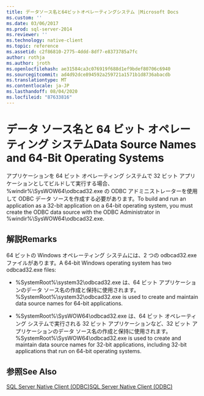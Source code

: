 ```yaml
---
title: データソース名と64ビットオペレーティングシステム |Microsoft Docs
ms.custom: ''
ms.date: 03/06/2017
ms.prod: sql-server-2014
ms.reviewer: ''
ms.technology: native-client
ms.topic: reference
ms.assetid: c2f86810-2775-4ddd-8df7-e8373785a7fc
author: rothja
ms.author: jroth
ms.openlocfilehash: ae31584ca3c076919f688d1ef9bdef80706c6940
ms.sourcegitcommit: ad4d92dce894592a259721a1571b1d8736abacdb
ms.translationtype: MT
ms.contentlocale: ja-JP
ms.lasthandoff: 08/04/2020
ms.locfileid: "87633816"
---
```

# <a name="data-source-names-and-64-bit-operating-systems"></a><span data-ttu-id="ce2fb-102">データ ソース名と 64 ビット オペレーティング システム</span><span class="sxs-lookup"><span data-stu-id="ce2fb-102">Data Source Names and 64-Bit Operating Systems</span></span>
  <span data-ttu-id="ce2fb-103">アプリケーションを 64 ビット オペレーティング システムで 32 ビット アプリケーションとしてビルドして実行する場合、%windir%\SysWOW64\odbcad32.exe の ODBC アドミニストレーターを使用して ODBC データ ソースを作成する必要があります。</span><span class="sxs-lookup"><span data-stu-id="ce2fb-103">To build and run an application as a 32-bit application on a 64-bit operating system, you must create the ODBC data source with the ODBC Administrator in %windir%\SysWOW64\odbcad32.exe.</span></span>  
  
## <a name="remarks"></a><span data-ttu-id="ce2fb-104">解説</span><span class="sxs-lookup"><span data-stu-id="ce2fb-104">Remarks</span></span>  
 <span data-ttu-id="ce2fb-105">64 ビットの Windows オペレーティング システムには、2 つの odbcad32.exe ファイルがあります。</span><span class="sxs-lookup"><span data-stu-id="ce2fb-105">A 64-bit Windows operating system has two odbcad32.exe files:</span></span>  
  
-   <span data-ttu-id="ce2fb-106">%SystemRoot%\system32\odbcad32.exe は、64 ビット アプリケーションのデータ ソース名の作成と保持に使用されます。</span><span class="sxs-lookup"><span data-stu-id="ce2fb-106">%SystemRoot%\system32\odbcad32.exe is used to create and maintain data source names for 64-bit applications.</span></span>  
  
-   <span data-ttu-id="ce2fb-107">%SystemRoot%\SysWOW64\odbcad32.exe は、64 ビット オペレーティング システムで実行される 32 ビット アプリケーションなど、32 ビット アプリケーションのデータ ソース名の作成と保持に使用されます。</span><span class="sxs-lookup"><span data-stu-id="ce2fb-107">%SystemRoot%\SysWOW64\odbcad32.exe is used to create and maintain data source names for 32-bit applications, including 32-bit applications that run on 64-bit operating systems.</span></span>  
  
## <a name="see-also"></a><span data-ttu-id="ce2fb-108">参照</span><span class="sxs-lookup"><span data-stu-id="ce2fb-108">See Also</span></span>  
 [<span data-ttu-id="ce2fb-109">SQL Server Native Client &#40;ODBC&#41;</span><span class="sxs-lookup"><span data-stu-id="ce2fb-109">SQL Server Native Client &#40;ODBC&#41;</span></span>](sql-server-native-client-odbc.md)  
  
  
